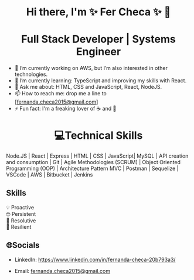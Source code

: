 # <h1 align="center">Hi there, I'm ✨ Fer Checa ✨ 👋</h1>
# <h1 align="center">Full Stack Developer | Systems Engineer</h1>

- 🔭 I’m currently working on AWS, but I’m also interested in other technologies.
- 🌱 I’m currently learning: TypeScript and improving my skills with React.
- 💬 Ask me about: HTML, CSS and JavaScript, React, NodeJS.
- 📫 How to reach me: drop me a line to [fernanda.checa2015@gmail.com]
- ⚡ Fun fact: I'm a freaking lover of ☕️  and 🍟

## <h1 align="center">💻Technical Skills</h1>

Node.JS | React | Express | HTML | CSS | JavaScript| MySQL | API creation and consumption | Git | Agile Methodologies (SCRUM) | Object Oriented Programming (OOP) | Architecture Pattern MVC | Postman | Sequelize | VSCode | AWS | Bitbucket | Jenkins


## <h2>Skills</h2>

💡 Proactive<br>
🤓 Persistent<br>
🧩 Resolutive<br>
🤖 Resilient

## <h2>🌐Socials</h2>

* LinkedIn: https://www.linkedin.com/in/fernanda-checa-20b793a3/

* Email: fernanda.checa2015@gmail.com 

   



